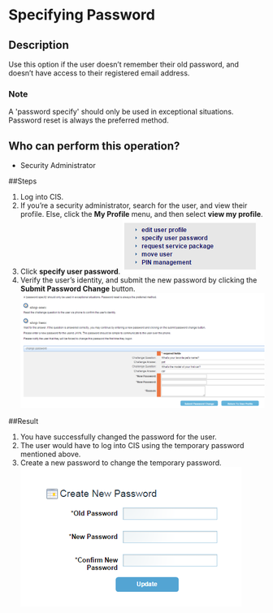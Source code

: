 # Specifying Password

## Description
Use this option if the user doesn’t remember their old password, and doesn’t have access to their registered email address.

### Note
A 'password specify' should only be used in exceptional situations. Password reset is always the preferred method.

## Who can perform this operation?
* Security Administrator

##Steps
1. Log into CIS.
2. If you’re a security administrator, search for the user, and view their profile. Else, click the **My Profile** menu, and then select **view my profile**.
3. Click **specify user password**.
![](sp-3.png)
4. Verify the user’s identity, and submit the new password by clicking the **Submit Password Change** button.
![](sp-4.png)

##Result
1. You have successfully changed the password for the user.
2. The user would have to log into CIS using the temporary password mentioned above.
3. Create a new password to change the temporary password.
![](rp-8.png)
